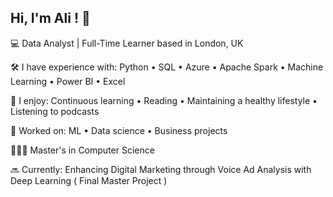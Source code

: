 ## Hi, I'm Ali ! 👋 
💻 Data Analyst | Full-Time Learner based in London, UK

🛠 I have experience with: Python • SQL • Azure • Apache Spark • Machine Learning • Power BI • Excel 
 
🌿 I enjoy: Continuous learning • Reading • Maintaining a healthy lifestyle • Listening to podcasts 

🌟 Worked on: ML • Data science • Business projects

👨🏻‍🎓 Master's in Computer Science

🔜 Currently: Enhancing Digital Marketing through Voice
Ad Analysis with Deep Learning ( Final Master Project )
